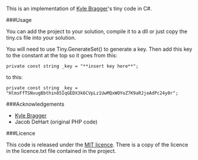 ﻿This is an implementation of [Kyle Bragger](http://kylewritescode.com/)'s tiny code in C#.

###Usage

You can add the project to your solution, compile it to a dll or just copy the tiny.cs file into your solution.

You will need to use Tiny.GenerateSet() to generate a key. Then add this key to the constant at the top so it goes from this:

    private const string _key = "**insert key here**";

to this:

    private const string _key = "HlmsFfTSNvugBbthin85IqGEDX3k6CVpLz1UwMQxWOYoZ7K9aRJjeAdPc24y0r";

###Acknowledgements

* [Kyle Bragger](https://github.com/kylebragger/tiny)
* Jacob DeHart (original PHP code)

###Licence

This code is released under the [MIT licence](http://www.opensource.org/licenses/mit-license.php). There is a copy of the licence in the licence.txt file contained in the project.